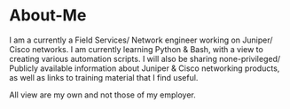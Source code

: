 # About-Me
I am a currently a Field Services/ Network engineer working on Juniper/ Cisco networks.
I am currently learning Python & Bash, with a view to creating various automation scripts.
I will also be sharing none-privileged/ Publicly available information about Juniper & Cisco networking products, as well as links to training material that I find useful.

All view are my own and not those of my employer.
